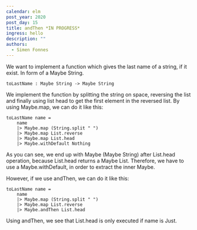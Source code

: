 ```yaml
---
calendar: elm
post_year: 2020
post_day: 15
title: andThen *IN PROGRESS*
ingress: hello
description: ""
authors:
  - Simen Fonnes
---
```

We want to implement a function which gives the last name of a string, if it exist. In form of a Maybe String. 

```
toLastName : Maybe String -> Maybe String
```
We implement the function by splitting the string on space, reversing the list and finally using list head to get the first element in the reversed list. By using Maybe.map, we can do it like this:

```
toLastName name =
    name
    |> Maybe.map (String.split " ")
    |> Maybe.map List.reverse
    |> Maybe.map List.head
    |> Maybe.withDefault Nothing
```

As you can see, we end up with Maybe (Maybe String) after List.head operation, because List.head returns a Maybe List. Therefore, we have to use a Maybe.withDefault, in order to extract the inner Maybe.

However, if we use andThen, we can do it like this:

```
toLastName name =
    name
    |> Maybe.map (String.split " ")
    |> Maybe.map List.reverse
    |> Maybe.andThen List.head
```

Using andThen, we see that List.head is only executed if name is Just. 